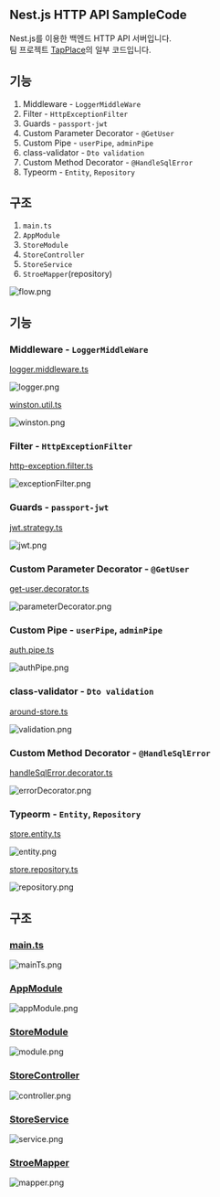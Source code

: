 ## Nest.js HTTP API SampleCode

Nest.js를 이용한 백엔드 HTTP API 서버입니다.<br>
팀 프로젝트 [TapPlace](http://tapplace.co.kr)의 일부 코드입니다.

## 기능

1. Middleware - `LoggerMiddleWare`
2. Filter - `HttpExceptionFilter`
3. Guards - `passport-jwt`
4. Custom Parameter Decorator - `@GetUser`
5. Custom Pipe - `userPipe`, `adminPipe`
6. class-validator - `Dto validation`
7. Custom Method Decorator - `@HandleSqlError`
8. Typeorm - `Entity`, `Repository`

## 구조

1. `main.ts`
2. `AppModule`
3. `StoreModule`
4. `StoreController`
5. `StoreService`
6. `StroeMapper`(repository)

![flow.png](readme%2024a7daff03fb4522afac11c9e2dd6d78/flow.png)

## 기능

### Middleware - `LoggerMiddleWare`

[logger.middleware.ts](https://github.com/tlqhrm/TapPlace-sample/blob/61e5717f26d41d5bd975299f5188e8fc2ba059c8/src/logger/logger.middleware.ts)

![logger.png](readme%2024a7daff03fb4522afac11c9e2dd6d78/logger.png)

[winston.util.ts](https://github.com/tlqhrm/TapPlace-sample/blob/61e5717f26d41d5bd975299f5188e8fc2ba059c8/src/logger/winston.util.ts)

![winston.png](readme%2024a7daff03fb4522afac11c9e2dd6d78/winston.png)

### Filter - `HttpExceptionFilter`

[http-exception.filter.ts](https://github.com/tlqhrm/TapPlace-sample/blob/61e5717f26d41d5bd975299f5188e8fc2ba059c8/src/exception/http-exception.filter.ts)

![exceptionFilter.png](readme%2024a7daff03fb4522afac11c9e2dd6d78/exceptionFilter.png)

### Guards - `passport-jwt`

[jwt.strategy.ts](https://github.com/tlqhrm/TapPlace-sample/blob/61e5717f26d41d5bd975299f5188e8fc2ba059c8/src/auth/jwt.strategy.ts)

![jwt.png](readme%2024a7daff03fb4522afac11c9e2dd6d78/jwt.png)

### Custom Parameter Decorator - `@GetUser`

[get-user.decorator.ts](https://github.com/tlqhrm/TapPlace-sample/blob/61e5717f26d41d5bd975299f5188e8fc2ba059c8/src/auth/get-user.decorator.ts)

![parameterDecorator.png](readme%2024a7daff03fb4522afac11c9e2dd6d78/parameterDecorator.png)

### Custom Pipe - `userPipe`, `adminPipe`

[auth.pipe.ts](https://github.com/tlqhrm/TapPlace-sample/blob/61e5717f26d41d5bd975299f5188e8fc2ba059c8/src/auth/auth.pipe.ts)

![authPipe.png](readme%2024a7daff03fb4522afac11c9e2dd6d78/authPipe.png)

### class-validator - `Dto validation`

[around-store.ts](https://github.com/tlqhrm/TapPlace-sample/blob/61e5717f26d41d5bd975299f5188e8fc2ba059c8/src/store/dto/around-store.ts)

![validation.png](readme%2024a7daff03fb4522afac11c9e2dd6d78/validation.png)

### Custom Method Decorator - `@HandleSqlError`

[handleSqlError.decorator.ts](https://github.com/tlqhrm/TapPlace-sample/blob/61e5717f26d41d5bd975299f5188e8fc2ba059c8/src/exception/http-exception.filter.ts)

![errorDecorator.png](readme%2024a7daff03fb4522afac11c9e2dd6d78/errorDecorator.png)

### Typeorm - `Entity`, `Repository`

[store.entity.ts](https://github.com/tlqhrm/TapPlace-sample/blob/61e5717f26d41d5bd975299f5188e8fc2ba059c8/src/entities/store.entity.ts)

![entity.png](readme%2024a7daff03fb4522afac11c9e2dd6d78/entity.png)

[store.repository.ts](https://github.com/tlqhrm/TapPlace-sample/blob/61e5717f26d41d5bd975299f5188e8fc2ba059c8/src/repositories/store.repository.ts)

![repository.png](readme%2024a7daff03fb4522afac11c9e2dd6d78/repository.png)

## 구조

### [main.ts](https://github.com/tlqhrm/TapPlace-sample/blob/61e5717f26d41d5bd975299f5188e8fc2ba059c8/src/main.ts)

![mainTs.png](readme%2024a7daff03fb4522afac11c9e2dd6d78/mainTs.png)

### [AppModule](https://github.com/tlqhrm/TapPlace-sample/blob/61e5717f26d41d5bd975299f5188e8fc2ba059c8/src/app.module.ts)

![appModule.png](readme%2024a7daff03fb4522afac11c9e2dd6d78/appModule.png)

### [StoreModule](https://github.com/tlqhrm/TapPlace-sample/blob/61e5717f26d41d5bd975299f5188e8fc2ba059c8/src/store/store.module.ts)

![module.png](readme%2024a7daff03fb4522afac11c9e2dd6d78/module.png)

### [StoreController](https://github.com/tlqhrm/TapPlace-sample/blob/61e5717f26d41d5bd975299f5188e8fc2ba059c8/src/store/store.controller.ts)

![controller.png](readme%2024a7daff03fb4522afac11c9e2dd6d78/controller.png)

### [StoreService](https://github.com/tlqhrm/TapPlace-sample/blob/61e5717f26d41d5bd975299f5188e8fc2ba059c8/src/store/store.service.ts)

![service.png](readme%2024a7daff03fb4522afac11c9e2dd6d78/service.png)

### [StroeMapper](https://github.com/tlqhrm/TapPlace-sample/blob/61e5717f26d41d5bd975299f5188e8fc2ba059c8/src/store/store.mapper.ts)

![mapper.png](readme%2024a7daff03fb4522afac11c9e2dd6d78/mapper.png)
